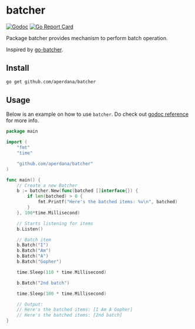 
# batcher
[![Godoc](http://img.shields.io/badge/godoc-reference-blue.svg?style=flat)](https://godoc.org/github.com/aperdana/batcher)
[![Go Report Card](https://goreportcard.com/badge/github.com/aperdana/batcher)](https://goreportcard.com/report/github.com/aperdana/batcher)

Package batcher provides mechanism to perform batch operation.

Inspired by [go-batcher](https://github.com/travisjeffery/go-batcher).

## Install

```sh
go get github.com/aperdana/batcher
```

## Usage
Below is an example on how to use `batcher`. Do check out [godoc reference](https://godoc.org/github.com/aperdana/bacher) for more info.

```go
package main

import (
	"fmt"
	"time"

	"github.com/aperdana/batcher"
)

func main() {
	// Create a new Batcher
	b := batcher.New(func(batched []interface{}) {
		if len(batched) > 0 {
			fmt.Printf("Here's the batched items: %v\n", batched)
		}
	}, 100*time.Millisecond)

	// Starts listening for items
	b.Listen()

	// Batch item
	b.Batch("I")
	b.Batch("Am")
	b.Batch("A")
	b.Batch("Gopher")

	time.Sleep(110 * time.Millisecond)

	b.Batch("2nd batch")

	time.Sleep(100 * time.Millisecond)

	// Output:
	// Here's the batched items: [I Am A Gopher]
	// Here's the batched items: [2nd batch]
}
```
